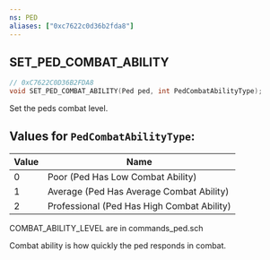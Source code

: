 ```yaml
---
ns: PED
aliases: ["0xc7622c0d36b2fda8"]
---
```

## SET_PED_COMBAT_ABILITY

```c
// 0xC7622C0D36B2FDA8
void SET_PED_COMBAT_ABILITY(Ped ped, int PedCombatAbilityType);
```

Set the peds combat level.

## Values for `PedCombatAbilityType`:
| Value | Name |
| --- | --- |
| 0 | Poor (Ped Has Low Combat Ability) |
| 1 | Average (Ped Has Average Combat Ability) |
| 2 | Professional (Ped Has High Combat Ability) |


COMBAT_ABILITY_LEVEL are in commands_ped.sch

Combat ability is how quickly the ped responds in combat.

